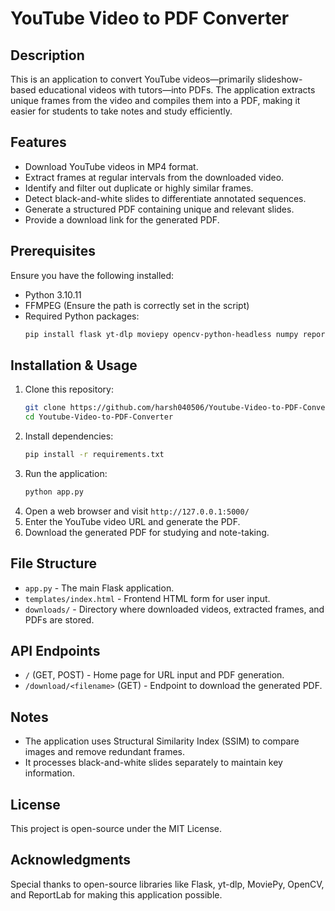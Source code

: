 # YouTube Video to PDF Converter

## Description
This is an application to convert YouTube videos—primarily slideshow-based educational videos with tutors—into PDFs. The application extracts unique frames from the video and compiles them into a PDF, making it easier for students to take notes and study efficiently.

## Features
- Download YouTube videos in MP4 format.
- Extract frames at regular intervals from the downloaded video.
- Identify and filter out duplicate or highly similar frames.
- Detect black-and-white slides to differentiate annotated sequences.
- Generate a structured PDF containing unique and relevant slides.
- Provide a download link for the generated PDF.

## Prerequisites
Ensure you have the following installed:
- Python 3.10.11
- FFMPEG (Ensure the path is correctly set in the script)
- Required Python packages:
  ```sh
  pip install flask yt-dlp moviepy opencv-python-headless numpy reportlab scikit-image
  ```

## Installation & Usage
1. Clone this repository:
   ```sh
   git clone https://github.com/harsh040506/Youtube-Video-to-PDF-Converter.git
   cd Youtube-Video-to-PDF-Converter
   ```
2. Install dependencies:
   ```sh
   pip install -r requirements.txt
   ```
3. Run the application:
   ```sh
   python app.py
   ```
4. Open a web browser and visit `http://127.0.0.1:5000/`
5. Enter the YouTube video URL and generate the PDF.
6. Download the generated PDF for studying and note-taking.

## File Structure
- `app.py` - The main Flask application.
- `templates/index.html` - Frontend HTML form for user input.
- `downloads/` - Directory where downloaded videos, extracted frames, and PDFs are stored.

## API Endpoints
- `/` (GET, POST) - Home page for URL input and PDF generation.
- `/download/<filename>` (GET) - Endpoint to download the generated PDF.

## Notes
- The application uses Structural Similarity Index (SSIM) to compare images and remove redundant frames.
- It processes black-and-white slides separately to maintain key information.

## License
This project is open-source under the MIT License.

## Acknowledgments
Special thanks to open-source libraries like Flask, yt-dlp, MoviePy, OpenCV, and ReportLab for making this application possible.
